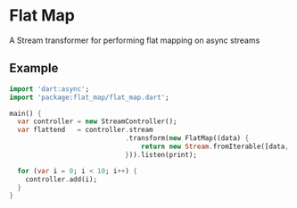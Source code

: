 Flat Map
========
A Stream transformer for performing flat mapping on async streams

Example
-------
```dart
import 'dart:async';
import 'package:flat_map/flat_map.dart';

main() {
  var controller = new StreamController();
  var flattend   = controller.stream
                             .transform(new FlatMap((data) {
                                 return new Stream.fromIterable([data, data]);
                             })).listen(print);

  for (var i = 0; i < 10; i++) {
    controller.add(i);
  }
}
```
